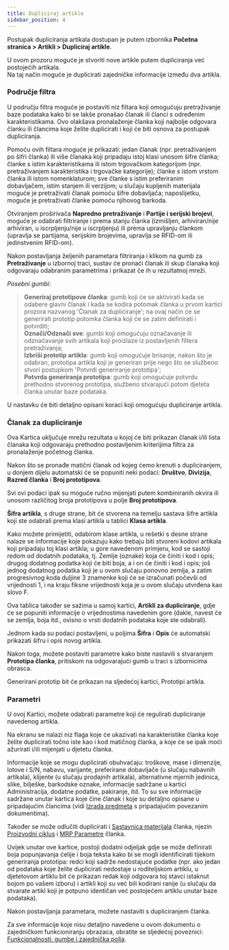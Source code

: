 ```yaml
---
title: Dupliciraj artikle
sidebar_position: 4
---
```


Postupak dupliciranja artikala dostupan je putem izbornika **Početna stranica > Artikli > Dupliciraj artikle**.

U ovom prozoru moguće je stvoriti nove artikle putem dupliciranja već postojećih artikala.  
Na taj način moguće je duplicirati zajedničke informacije između dva artikla.

### Područje filtra

U području filtra moguće je postaviti niz filtara koji omogućuju pretraživanje baze podataka kako bi se lakše pronašao članak ili članci s određenim karakteristikama. Ovo olakšava pronalaženje članka koji najbolje odgovara članku ili člancima koje želite duplicirati i koji će biti osnova za postupak dupliciranja.

Pomoću ovih filtara moguće je prikazati: jedan članak (npr. pretraživanjem po šifri članka) ili više članaka koji pripadaju istoj klasi unosom šifre članka; članke s istim karakteristikama ili istom trgovačkom kategorijom (npr. pretraživanjem karakteristika i trgovačke kategorije); članke s istom vrstom članka ili istom nomenklaturom; sve članke s istim preferiranim dobavljačem, istim stanjem ili verzijom; u slučaju kupljenih materijala moguće je pretraživati članak pomoću šifre dobavljača; naposlijetku, moguće je pretraživati članke pomoću njihovog barkoda.

Otviranjem proširivača **Napredno pretraživanje** i **Partije i serijski brojevi**, moguće je odabrati filtriranje i prema stanju članka (izmišljen, arhiviran/nije arhiviran, u iscrpljenju/nije u iscrpljenju) ili prema upravljanju člankom (upravlja se partijama, serijskim brojevima, upravlja se RFID-om ili jedinstvenim RFID-om).

Nakon postavljanja željenih parametara filtriranja i klikom na gumb za **Pretraživanje** u izbornoj traci, sustav će pronaći članak ili skup članaka koji odgovaraju odabranim parametrima i prikazat će ih u rezultatnoj mreži.

*Posebni gumbi*:

> **Generiraj prototipove članka**: gumb koji će se aktivirati kada se odabere glavni članak i kada se kodira potomak članka u prvom kartici prozora nazvanog 'Članak za dupliciranje'; na ovaj način će se generirati prototip potomka članka koji će se zatim definirati i potvrditi;  
> **Označi/Odznači sve**: gumbi koji omogućuju označavanje ili odznačavanje svih artikala koji proizlaze iz postavljenih filtera pretraživanja;  
> **Izbriši prototip artikla**: gumb koji omogućuje brisanje, nakon što je odabran, prototipa artikla koji je generiran prije nego što se službeno stvori postupkom 'Potvrdi generiranje prototipa';  
> **Potvrda generiranja prototipa**: gumb koji omogućuje potvrdu prethodno stvorenog prototipa, službeno stvarajući potom djeteta članka unutar baze podataka. 

U nastavku će biti detaljno opisani koraci koji omogućuju dupliciranje artikla.


### Članak za dupliciranje 

Ova Kartica uključuje mrežu rezultata u kojoj će biti prikazan članak i/ili lista članaka koji odgovaraju prethodno postavljenim kriterijima filtra za pronalaženje početnog članka.

Nakon što se pronađe matični članak od kojeg ćemo krenuti s dupliciranjem, u donjem dijelu automatski će se popuniti neki podaci: **Društvo**, **Divizija**, **Razred članka** i **Broj prototipova**.

Svi ovi podaci ipak su moguće ručno mijenjati putem kombiniranih okvira ili unosom različitog broja prototipova u polje **Broj prototipova**.

**Šifra artikla**, s druge strane, bit će stvorena na temelju sastava šifre artikla koji ste odabrali prema klasi artikla u tablici **Klasa artikla**.

Kako možete primijetiti, odabirom klase artikla, u rešetki s desne strane nalaze se informacije koje pokazuju kako trebaju biti stvoreni kodovi artikala koji pripadaju toj klasi artikla; u gore navedenom primjeru, kod se sastoji redom od dodatnih podataka, tj. Zemlje (oznake) koja će činiti i kod i opis; drugog dodatnog podatka koji će biti boja, a i on će činiti i kod i opis; još jednog dodatnog podatka koji je u ovom slučaju ponovno zemlja, a zatim progresivnog koda duljine 3 znamenke koji će se izračunati počevši od vrijednosti 1, i na kraju fiksne vrijednosti koja je u ovom slučaju utvrđena kao slovo F.

Ova tablica također se sažima u samoj kartici, **Artikli za dupliciranje**, gdje će se popuniti informacije o vrijednostima navedenim gore (dakle, navest će se zemlja, boja itd., ovisno o vrsti dodatnih podataka koje ste odabrali).

Jednom kada su podaci postavljeni, u poljima **Šifra** i **Opis** će automatski prikazati šifru i opis novog artikla.

Nakon toga, možete postaviti parametre kako biste nastavili s stvaranjem **Prototipa članka**, pritiskom na odgovarajući gumb u traci s izbornicima obrasca.

Generirani prototip bit će prikazan na sljedećoj kartici, Prototipi artikla. 

### Parametri

U ovoj Kartici, možete odabrati parametre koji će regulirati dupliciranje navedenog artikla.

Na ekranu se nalazi niz flaga koje će ukazivati na karakteristike članka koje želite duplicirati točno iste kao i kod matičnog članka, a koje će se ipak moći ažurirati i/ili mijenjati u djetetu članka.

Informacije koje se mogu duplicirati obuhvaćaju: troškove, mase i dimenzije, lotove i S/N, nabavu, varijante, preferirane dobavljače (u slučaju nabavnih artikala), klijente (u slučaju prodajnih artikala), alternativne mjernih jedinica, slike, bilješke, barkodske oznake, informacije sadržane u kartici Administracija, dodatne podatke, pakiranje, itd. To su sve informacije sadržane unutar kartica koje čine članak i koje su detaljno opisane u pripadajućim člancima (vidi [Izrada predmeta](/docs/erp-home/registers/items/create-new-items) s pripadajućim povezanim dokumentima).

Također se može odlučiti duplicirati i [Sastavnica materijala](/docs/erp-home/registers/production/bill-of-materials/search-and-insert-assemblies) članka, njezin [Proizvodni ciklus](/docs/erp-home/registers/production/routes/new-route) i [MRP Parametre](/docs/configurations/parameters/production/mrp-parameters/search-mrp-parameters) članka.

Uvijek unutar ove kartice, postoji dodatni odjeljak gdje se može definirati boja popunjavanja ćelije i boja teksta kako bi se mogli identificirati tijekom generiranja prototipa: redci koji sadrže nedostajuće podatke (npr. ako jedan od podataka koje želite duplicirati nedostaje u roditeljskom artiklu, u djetetovom artiklu bit će prikazan redak koji odgovara toj stavci istaknut bojom po vašem izboru) i artikli koji su već bili kodirani ranije (u slučaju da stvarate artikl koji je potpuno identičan već postojećem artiklu unutar baze podataka). 

Nakon postavljanja parametara, možete nastaviti s dupliciranjem članka.

Za sve informacije koje nisu detaljno navedene u ovom dokumentu o zajedničkom funkcioniranju obrazaca, obratite se sljedećoj poveznici: [Funkcionalnosti, gumbe i zajednička polja](/docs/guide/common).
